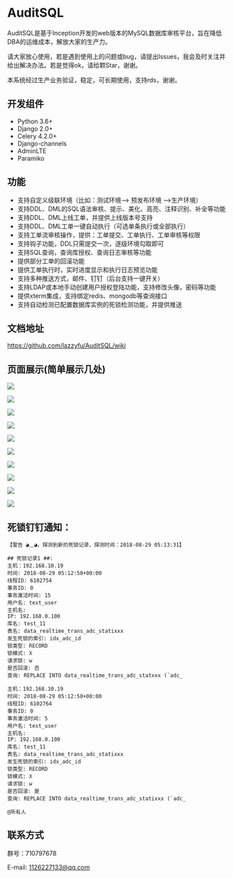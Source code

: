 # AuditSQL

AuditSQL是基于Inception开发的web版本的MySQL数据库审核平台，旨在降低DBA的运维成本，解放大家的生产力。

请大家放心使用，若是遇到使用上的问题或bug，请提出Issues，我会及时关注并给出解决办法。若是觉得ok，请给颗Star，谢谢。

本系统经过生产业务验证，稳定，可长期使用，支持rds，谢谢。

## 开发组件

* Python 3.6+
* Django 2.0+
* Celery 4.2.0+
* Django-channels
* AdminLTE
* Paramiko

## 功能
- 支持自定义级联环境（比如：测试环境--> 预发布环境 -->生产环境）
- 支持DDL、DML的SQL语法审核、提示、美化、高亮、注释识别、补全等功能
- 支持DDL、DML上线工单，并提供上线版本号支持
- 支持DDL、DML工单一键自动执行（可选单条执行或全部执行）
- 支持工单流审核操作，提供：工单提交、工单执行、工单审核等权限
- 支持钩子功能，DDL只需提交一次，逐级环境勾取即可
- 支持SQL查询，查询库授权、查询日志审核等功能
- 提供部分工单的回滚功能
- 提供工单执行时，实时进度显示和执行日志预览功能
- 支持多种推送方式，邮件、钉钉（后台支持一键开关）
- 支持LDAP或本地手动创建用户授权登陆功能，支持修改头像，密码等功能
- 提供xterm集成，支持绑定redis、mongodb等查询接口
- 支持自动检测已配置数据库实例的死锁检测功能，并提供推送


## 文档地址
https://github.com/lazzyfu/AuditSQL/wiki


## 页面展示(简单展示几处)
![](https://github.com/lazzyfu/AuditSQL/blob/master/media/png/login.png)

![](https://github.com/lazzyfu/AuditSQL/blob/master/media/png/profile.png)

![](https://github.com/lazzyfu/AuditSQL/blob/master/media/png/version.png)

![](https://github.com/lazzyfu/AuditSQL/blob/master/media/png/ddl.png)

![](https://github.com/lazzyfu/AuditSQL/blob/master/media/png/test.png)

![](https://github.com/lazzyfu/AuditSQL/blob/master/media/png/perform.png)

![](https://github.com/lazzyfu/AuditSQL/blob/master/media/png/perform_ddl.png)

![](https://github.com/lazzyfu/AuditSQL/blob/master/media/png/query.png)

![](https://github.com/lazzyfu/AuditSQL/blob/master/media/png/table.png)

![](https://github.com/lazzyfu/AuditSQL/blob/master/media/png/webshell.png)


## 死锁钉钉通知：
```text
【警告 ◕﹏◕，探测到新的死锁记录，探测时间：2018-08-29 05:13:31】

## 死锁记录1 ##:
主机：192.168.10.19
时间: 2018-08-29 05:12:58+00:00
线程ID: 6102754
事务ID: 0
事务激活时间: 15
用户名: test_user
主机名:
IP: 192.168.0.100
库名: test_11
表名: data_realtime_trans_adc_statixxx
发生死锁的索引: idx_adc_id
锁类型: RECORD
锁模式: X
请求锁: w
是否回滚: 否
查询: REPLACE INTO data_realtime_trans_adc_statxxx (`adc_

主机：192.168.10.19
时间: 2018-08-29 05:12:58+00:00
线程ID: 6102764
事务ID: 0
事务激活时间: 5
用户名: test_user
主机名:
IP: 192.168.0.100
库名: test_11
表名: data_realtime_trans_adc_statixxx
发生死锁的索引: idx_adc_id
锁类型: RECORD
锁模式: X
请求锁: w
是否回滚: 是
查询: REPLACE INTO data_realtime_trans_adc_statixxx (`adc_

@所有人
```

## 联系方式

群号：710797678

E-mail: 1126227133@qq.com